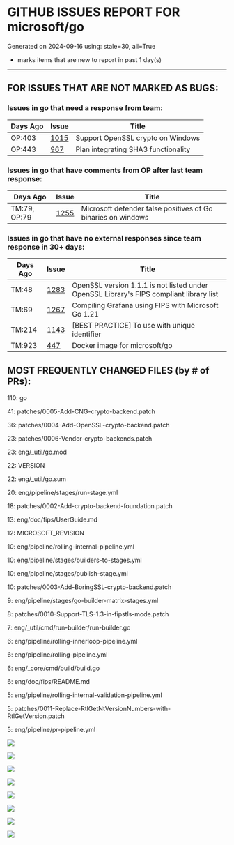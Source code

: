 
# GITHUB ISSUES REPORT FOR microsoft/go


Generated on 2024-09-16 using: stale=30, all=True


* marks items that are new to report in past 1 day(s)


---

## FOR ISSUES THAT ARE NOT MARKED AS BUGS:


### Issues in go that need a response from team:

| Days Ago | Issue | Title |
| --- | --- | --- |
 |  OP:403  |[1015](https://github.com/microsoft/go/issues/1015 "Support OpenSSL crypto on Windows") | Support OpenSSL crypto on Windows |
 |  OP:443  |[967](https://github.com/microsoft/go/issues/967 "Plan integrating SHA3 functionality") | Plan integrating SHA3 functionality |

### Issues in go that have comments from OP after last team response:

| Days Ago | Issue | Title |
| --- | --- | --- |
 |  TM:79, OP:79  |[1255](https://github.com/microsoft/go/issues/1255 "Microsoft defender false positives of Go binaries on windows") | Microsoft defender false positives of Go binaries on windows |

### Issues in go that have no external responses since team response in 30+ days:

| Days Ago | Issue | Title |
| --- | --- | --- |
 |  TM:48  |[1283](https://github.com/microsoft/go/issues/1283 "OpenSSL version 1.1.1 is not listed under OpenSSL Library's FIPS compliant library list") | OpenSSL version 1.1.1 is not listed under OpenSSL Library's FIPS compliant library list |
 |  TM:69  |[1267](https://github.com/microsoft/go/issues/1267 "Compiling Grafana using FIPS with Microsoft Go 1.21") | Compiling Grafana using FIPS with Microsoft Go 1.21 |
 |  TM:214  |[1143](https://github.com/microsoft/go/issues/1143 "[BEST PRACTICE] To use with unique identifier") | [BEST PRACTICE] To use with unique identifier |
 |  TM:923  |[447](https://github.com/microsoft/go/issues/447 "Docker image for microsoft/go") | Docker image for microsoft/go |





## MOST FREQUENTLY CHANGED FILES (by # of PRs):

110: go


 41: patches/0005-Add-CNG-crypto-backend.patch


 36: patches/0004-Add-OpenSSL-crypto-backend.patch


 23: patches/0006-Vendor-crypto-backends.patch


 23: eng/_util/go.mod


 22: VERSION


 22: eng/_util/go.sum


 20: eng/pipeline/stages/run-stage.yml


 18: patches/0002-Add-crypto-backend-foundation.patch


 13: eng/doc/fips/UserGuide.md


 12: MICROSOFT_REVISION


 10: eng/pipeline/rolling-internal-pipeline.yml


 10: eng/pipeline/stages/builders-to-stages.yml


 10: eng/pipeline/stages/publish-stage.yml


 10: patches/0003-Add-BoringSSL-crypto-backend.patch


  9: eng/pipeline/stages/go-builder-matrix-stages.yml


  8: patches/0010-Support-TLS-1.3-in-fipstls-mode.patch


  7: eng/_util/cmd/run-builder/run-builder.go


  6: eng/pipeline/rolling-innerloop-pipeline.yml


  6: eng/pipeline/rolling-pipeline.yml


  6: eng/_core/cmd/build/build.go


  6: eng/doc/fips/README.md


  5: eng/pipeline/rolling-internal-validation-pipeline.yml


  5: patches/0011-Replace-RtlGetNtVersionNumbers-with-RtlGetVersion.patch


  5: eng/pipeline/pr-pipeline.yml


![](bugcount.png)

![](time_to_merge_prs.png)

![](time_to_close_issues.png)

![](time_to_first_response.png)

![](label_frequencies.png)

![](files_changed_per_pr.png)

![](lines_changed_per_pr.png)

![](termcloud.png)